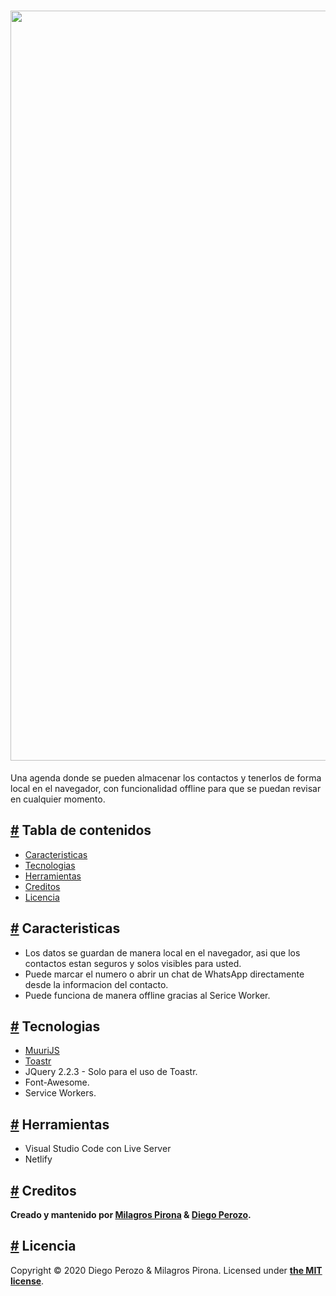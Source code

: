 <h1 align="center">
  <a href="https://telebook.netlify.app" aria-hidden="true"><img src="https://raw.githubusercontent.com/DiegoPerozo/tele-book/master/img/thumbail.jpg" alt="Tele-BOOK" width="1200" /></a>
</h1>

Una agenda donde se pueden almacenar los contactos y tenerlos de forma local en el navegador, con funcionalidad offline para que se puedan revisar en cualquier momento.

<h2><a id="tabla-de-contenido" href="#tabla-de-contenido" aria-hidden="true">#</a> Tabla de contenidos</h2>

- [Caracteristicas](#features)
- [Tecnologias](#techs)
- [Herramientas](#tools)
- [Creditos](#credits)
- [Licencia](#licencia)

<h2><a id="features" href="#features" aria-hidden="true">#</a> Caracteristicas</h2>

- Los datos se guardan de manera local en el navegador, asi que los contactos estan seguros y solos visibles para usted.
- Puede marcar el numero o abrir un chat de WhatsApp directamente desde la informacion del contacto.
- Puede funciona de manera offline gracias al Serice Worker.

<h2><a id="tech" href="#tech" aria-hidden="true">#</a> Tecnologias</h2>

- [MuuriJS](https://github.com/haltu/muuri)
- [Toastr](https://github.com/CodeSeven/toastr)
- JQuery 2.2.3 - Solo para el uso de Toastr.
- Font-Awesome.
- Service Workers.

<h2><a id="tools" href="#tools" aria-hidden="true">#</a> Herramientas</h2>

- Visual Studio Code con Live Server
- Netlify

<h2><a id="credits" href="#credits" aria-hidden="true">#</a> Creditos</h2>

**Creado y mantenido por [Milagros Pirona](https://github.com/MilagrosPirona) & [Diego Perozo](https://github.com/DiegoPerozo).**

<h2><a id="licencia" href="#licencia" aria-hidden="true">#</a> Licencia</h2>

Copyright &copy; 2020 Diego Perozo & Milagros Pirona. 
Licensed under **[the MIT license](LICENSE.md)**.